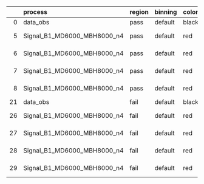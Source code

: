 |    | process                     | region   | binning   | color   | process_type   |   scale | variation   | source_filename                                                      | source_histname    | alias                       | title     |   combine_idx |     lnN |   shapes | syst_type   | direction   | variation_alias   |
|---:|:----------------------------|:---------|:----------|:--------|:---------------|--------:|:------------|:---------------------------------------------------------------------|:-------------------|:----------------------------|:----------|--------------:|--------:|---------:|:------------|:------------|:------------------|
|  0 | data_obs                    | pass     | default   | black   | DATA           |       1 | nominal     | ./histograms_for_2DAlphabet_v18//BH_Data.root                        | hpass              | Data                        | Data      |           nan | nan     |      nan | nan         | nan         | nan               |
|  5 | Signal_B1_MD6000_MBH8000_n4 | pass     | default   | red     | SIGNAL         |       1 | lumi        | ./histograms_for_2DAlphabet_v18//BH_Signal_B1_MD6000_MBH8000_n4.root | hpass              | Signal_B1_MD6000_MBH8000_n4 | BH signal |           nan |   1.016 |      nan | lnN         | nan         | nan               |
|  6 | Signal_B1_MD6000_MBH8000_n4 | pass     | default   | red     | SIGNAL         |       1 | SVM         | ./histograms_for_2DAlphabet_v18//BH_Signal_B1_MD6000_MBH8000_n4.root | hpass_SVMsyst_up   | Signal_B1_MD6000_MBH8000_n4 | BH signal |           nan | nan     |        1 | shapes      | Up          | SVMsyst           |
|  7 | Signal_B1_MD6000_MBH8000_n4 | pass     | default   | red     | SIGNAL         |       1 | SVM         | ./histograms_for_2DAlphabet_v18//BH_Signal_B1_MD6000_MBH8000_n4.root | hpass_SVMsyst_down | Signal_B1_MD6000_MBH8000_n4 | BH signal |           nan | nan     |        1 | shapes      | Down        | SVMsyst           |
|  8 | Signal_B1_MD6000_MBH8000_n4 | pass     | default   | red     | SIGNAL         |       1 | nominal     | ./histograms_for_2DAlphabet_v18//BH_Signal_B1_MD6000_MBH8000_n4.root | hpass              | Signal_B1_MD6000_MBH8000_n4 | BH signal |           nan | nan     |      nan | nan         | nan         | nan               |
| 21 | data_obs                    | fail     | default   | black   | DATA           |       1 | nominal     | ./histograms_for_2DAlphabet_v18//BH_Data.root                        | hfail              | Data                        | Data      |           nan | nan     |      nan | nan         | nan         | nan               |
| 26 | Signal_B1_MD6000_MBH8000_n4 | fail     | default   | red     | SIGNAL         |       1 | lumi        | ./histograms_for_2DAlphabet_v18//BH_Signal_B1_MD6000_MBH8000_n4.root | hfail              | Signal_B1_MD6000_MBH8000_n4 | BH signal |           nan |   1.016 |      nan | lnN         | nan         | nan               |
| 27 | Signal_B1_MD6000_MBH8000_n4 | fail     | default   | red     | SIGNAL         |       1 | SVM         | ./histograms_for_2DAlphabet_v18//BH_Signal_B1_MD6000_MBH8000_n4.root | hfail_SVMsyst_up   | Signal_B1_MD6000_MBH8000_n4 | BH signal |           nan | nan     |        1 | shapes      | Up          | SVMsyst           |
| 28 | Signal_B1_MD6000_MBH8000_n4 | fail     | default   | red     | SIGNAL         |       1 | SVM         | ./histograms_for_2DAlphabet_v18//BH_Signal_B1_MD6000_MBH8000_n4.root | hfail_SVMsyst_down | Signal_B1_MD6000_MBH8000_n4 | BH signal |           nan | nan     |        1 | shapes      | Down        | SVMsyst           |
| 29 | Signal_B1_MD6000_MBH8000_n4 | fail     | default   | red     | SIGNAL         |       1 | nominal     | ./histograms_for_2DAlphabet_v18//BH_Signal_B1_MD6000_MBH8000_n4.root | hfail              | Signal_B1_MD6000_MBH8000_n4 | BH signal |           nan | nan     |      nan | nan         | nan         | nan               |